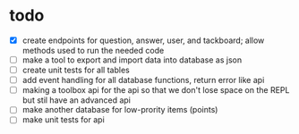 # todo
- [x] create endpoints for question, answer, user, and tackboard; allow methods used to run the needed code
- [ ] make a tool to export and import data into database as json
- [ ] create unit tests for all tables
- [ ] add event handling for all database functions, return error like api
- [ ] making a toolbox api for the api so that we don't lose space on the REPL but stil have an advanced api
- [ ] make another database for low-prority items (points)
- [ ] make unit tests for api